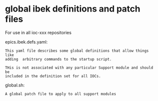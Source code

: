 # global ibek definitions and patch files

For use in all ioc-xxx repositories

epics.ibek.defs.yaml:

    This yaml file describes some global definitions that allow things like
    adding  arbitrary commands to the startup script.

    THis is not associated with any particular Support module and should be
    included in the definition set for all IOCs.

global.sh:

    A global patch file to apply to all support modules